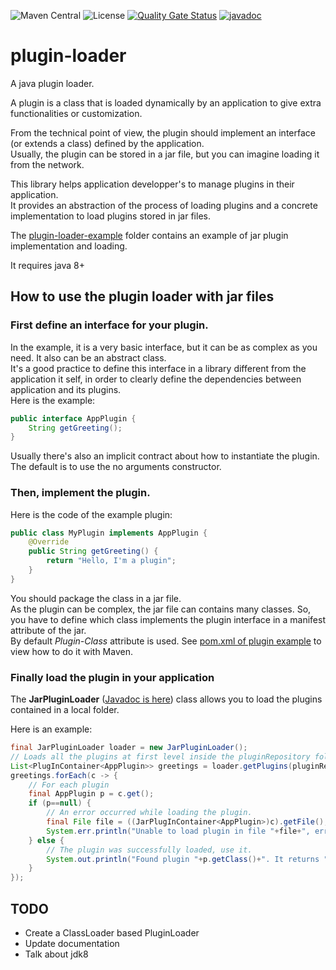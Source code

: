 ![Maven Central](https://img.shields.io/maven-central/v/com.fathzer/plugin-loader)
![License](https://img.shields.io/badge/license-Apache%202.0-brightgreen.svg)
[![Quality Gate Status](https://sonarcloud.io/api/project_badges/measure?project=fathzer_plugin-loader&metric=alert_status)](https://sonarcloud.io/summary/new_code?id=fathzer_plugin-loader)
[![javadoc](https://javadoc.io/badge2/com.fathzer/plugin-loader/javadoc.svg)](https://javadoc.io/doc/com.fathzer/plugin-loader)

# plugin-loader
A java plugin loader.

A plugin is a class that is loaded dynamically by an application to give extra functionalities or customization.

From the technical point of view, the plugin should implement an interface (or extends a class) defined by the application.  
Usually, the plugin can be stored in a jar file, but you can imagine loading it from the network.

This library helps application developper's to manage plugins in their application.  
It provides an abstraction of the process of loading plugins and a concrete implementation to load plugins stored in jar files.

The [plugin-loader-example](https://github.com/fathzer/plugin-loader/tree/main/plugin-loader-example) folder contains an example of jar plugin implementation and loading.

It requires java 8+

## How to use the plugin loader with jar files

### First define an interface for your plugin.

In the example, it is a very basic interface, but it can be as complex as you need. It also can be an abstract class.  
It's a good practice to define this interface in a library different from the application it self, in order to clearly define the dependencies between application and its plugins.  
Here is the example:

```java
public interface AppPlugin {
    String getGreeting();
}
```

Usually there's also an implicit contract about how to instantiate the plugin. The default is to use the no arguments constructor.

### Then, implement the plugin.
Here is the code of the example plugin:

```java
public class MyPlugin implements AppPlugin {
    @Override
    public String getGreeting() {
        return "Hello, I'm a plugin";
    }
}
```

You should package the class in a jar file.  
As the plugin can be complex, the jar file can contains many classes. So, you have to define which class implements the plugin interface in a manifest attribute of the jar.  
By default *Plugin-Class* attribute is used. See [pom.xml of plugin example](https://github.com/fathzer/plugin-loader/blob/main/plugin-loader-example/plugin-loader-example-plugin/pom.xml) to view how to do it with Maven.

### Finally load the plugin in your application

The **JarPluginLoader** ([Javadoc is here](https://javadoc.io/doc/com.fathzer/plugin-loader)) class allows you to load the plugins contained in a local folder.

Here is an example:

```java
final JarPluginLoader loader = new JarPluginLoader();
// Loads all the plugins at first level inside the pluginRepository folder.
List<PlugInContainer<AppPlugin>> greetings = loader.getPlugins(pluginRepository, 1, AppPlugin.class);
greetings.forEach(c -> {
	// For each plugin
	final AppPlugin p = c.get();
	if (p==null) {
		// An error occurred while loading the plugin.
		final File file = ((JarPlugInContainer<AppPlugin>)c).getFile();
		System.err.println("Unable to load plugin in file "+file+", error is "+c.getException());
	} else {
		// The plugin was successfully loaded, use it.
		System.out.println("Found plugin "+p.getClass()+". It returns "+p.getGreeting());
	}
});
```

## TODO
- Create a ClassLoader based PluginLoader
- Update documentation
- Talk about 			<classifier>jdk8</classifier>

